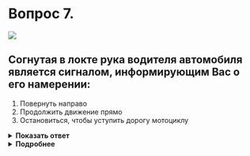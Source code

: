 # Вопрос 7.

![](https://s.drom.ru/i24228/pdd/tickets/2016/1543885050.jpg)

## Согнутая в локте рука водителя автомобиля является сигналом, информирующим Вас о его намерении:

1. Повернуть направо
2. Продолжить движение прямо
3. Остановиться, чтобы уступить дорогу мотоциклу

<details>
<summary><b>Показать ответ</b></summary>
Правильный ответ: 1
</details>
<details>
<summary><b>Подробнее</b></summary>
Сигналу правого поворота соответствует вытянутая в сторону правая рука либо левая, вытянутая в сторону и согнутая в локте под прямым углом вверх (как в данной ситуации).
(Пункт 8.1 ПДД)
</details>
